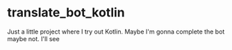 # translate_bot_kotlin

Just a little project where I try out Kotlin. Maybe I'm gonna complete the bot maybe not. I'll see
